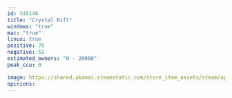 ```yaml
---
id: 345140
title: "Crystal Rift"
windows: "true"
mac: "true"
linux: true
positive: 78
negative: 52
estimated_owners: "0 - 20000"
peak_ccu: 0

image: https://shared.akamai.steamstatic.com/store_item_assets/steam/apps/345140/header.jpg?t=1728560053
opinions:
---
```

